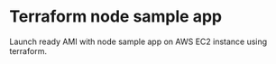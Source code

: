 # Terraform node sample app

Launch ready AMI with node sample app on AWS EC2 instance using terraform.

